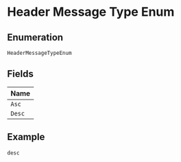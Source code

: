 
# Header Message Type Enum

## Enumeration

`HeaderMessageTypeEnum`

## Fields

| Name |
|  --- |
| `Asc` |
| `Desc` |

## Example

```
desc
```

